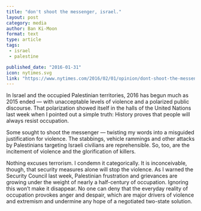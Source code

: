 ```yaml
---
title: "don't shoot the messenger, israel."
layout: post
category: media
author: Ban Ki-Moon
format: text
type: article
tags: 
 - israel
 - palestine

published_date: "2016-01-31"
icon: nytimes.svg
link: "https://www.nytimes.com/2016/02/01/opinion/dont-shoot-the-messenger-israel.html"
---
```


In Israel and the occupied Palestinian territories, 2016 has begun much as 2015
ended — with unacceptable levels of violence and a polarized public discourse.
That polarization showed itself in the halls of the United Nations last week
when I pointed out a simple truth: History proves that people will always
resist occupation.

Some sought to shoot the messenger — twisting my words into a misguided
justification for violence. The stabbings, vehicle rammings and other attacks
by Palestinians targeting Israeli civilians are reprehensible. So, too, are the
incitement of violence and the glorification of killers.

Nothing excuses terrorism. I condemn it categorically.  It is inconceivable,
though, that security measures alone will stop the violence. As I warned the
Security Council last week, Palestinian frustration and grievances are growing
under the weight of nearly a half-century of occupation. Ignoring this won’t
make it disappear. No one can deny that the everyday reality of occupation
provokes anger and despair, which are major drivers of violence and extremism
and undermine any hope of a negotiated two-state solution. 
